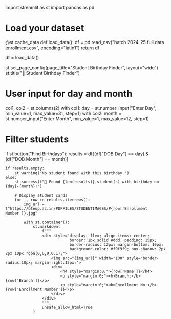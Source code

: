 import streamlit as st
import pandas as pd

# Load your dataset
@st.cache_data
def load_data():
    df = pd.read_csv("batch 2024-25 full data enrollment.csv", encoding="latin1")
    return df

df = load_data()

st.set_page_config(page_title="Student Birthday Finder", layout="wide")
st.title("🎂 Student Birthday Finder")

# User input for day and month
col1, col2 = st.columns(2)
with col1:
    day = st.number_input("Enter Day", min_value=1, max_value=31, step=1)
with col2:
    month = st.number_input("Enter Month", min_value=1, max_value=12, step=1)

# Filter students
if st.button("Find Birthdays"):
    results = df[(df["DOB Day"] == day) & (df["DOB Month"] == month)]

    if results.empty:
        st.warning("No student found with this birthday.")
    else:
        st.success(f"🎉 Found {len(results)} student(s) with birthday on {day}-{month}!")

        # Display student cards
        for _, row in results.iterrows():
            img_url = f"https://bteup.ac.in/PDFFILES/STUDENTIMAGES/P{row['Enrollment Number']}.jpg"

            with st.container():
                st.markdown(
                    f"""
                    <div style="display: flex; align-items: center; 
                                border: 1px solid #ddd; padding: 15px; 
                                border-radius: 12px; margin-bottom: 10px; 
                                background-color: #f9f9f9; box-shadow: 2px 2px 10px rgba(0,0,0,0.1);">
                        <img src="{img_url}" width="100" style="border-radius:10px; margin-right:15px;">
                        <div>
                            <h4 style="margin:0;">{row['Name']}</h4>
                            <p style="margin:0;"><b>Branch:</b> {row['Branch']}</p>
                            <p style="margin:0;"><b>Enrollment No:</b> {row['Enrollment Number']}</p>
                        </div>
                    </div>
                    """,
                    unsafe_allow_html=True
                )
